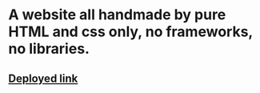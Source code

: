 # A website all handmade by pure HTML and css only, no frameworks, no libraries.

## [Deployed link](https://tatoma.github.io/pure-html-css-webpage/)